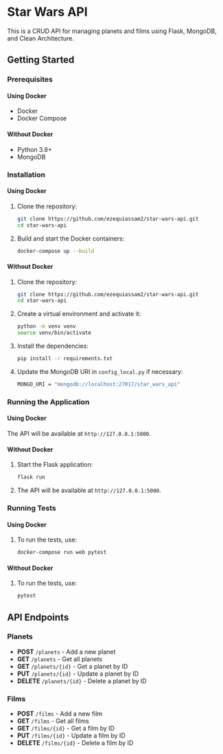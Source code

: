 # Star Wars API

This is a CRUD API for managing planets and films using Flask, MongoDB, and Clean Architecture.

## Getting Started

### Prerequisites

#### Using Docker

- Docker
- Docker Compose

#### Without Docker

- Python 3.8+
- MongoDB

### Installation

#### Using Docker

1. Clone the repository:
    ```bash
    git clone https://github.com/ezequiassam2/star-wars-api.git
    cd star-wars-api
    ```

2. Build and start the Docker containers:
    ```bash
    docker-compose up --build
    ```

#### Without Docker

1. Clone the repository:
    ```bash
    git clone https://github.com/ezequiassam2/star-wars-api.git
    cd star-wars-api
    ```

2. Create a virtual environment and activate it:
    ```bash
    python -m venv venv
    source venv/bin/activate
    ```

3. Install the dependencies:
    ```bash
    pip install -r requirements.txt
    ```

4. Update the MongoDB URI in `config_local.py` if necessary:
    ```bash
    MONGO_URI = "mongodb://localhost:27017/star_wars_api"
    ```

### Running the Application

#### Using Docker

The API will be available at `http://127.0.0.1:5000`.

#### Without Docker

1. Start the Flask application:
    ```bash
    flask run
    ```

2. The API will be available at `http://127.0.0.1:5000`.

### Running Tests

#### Using Docker

1. To run the tests, use:
    ```bash
    docker-compose run web pytest
    ```

#### Without Docker

1. To run the tests, use:
    ```bash
    pytest
    ```

## API Endpoints

### Planets

- **POST** `/planets` - Add a new planet
- **GET** `/planets` - Get all planets
- **GET** `/planets/{id}` - Get a planet by ID
- **PUT** `/planets/{id}` - Update a planet by ID
- **DELETE** `/planets/{id}` - Delete a planet by ID

### Films

- **POST** `/films` - Add a new film
- **GET** `/films` - Get all films
- **GET** `/films/{id}` - Get a film by ID
- **PUT** `/films/{id}` - Update a film by ID
- **DELETE** `/films/{id}` - Delete a film by ID

